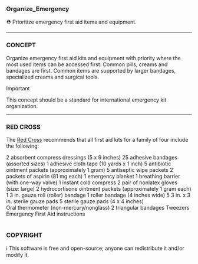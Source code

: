 ### Organize_Emergency

⛑️ Prioritize emergency first aid items and equipment.

***
### CONCEPT

Organize emergency first aid kits and equipment with priority where the most used items can be accessed first. Common pills, creams and bandages are first. Common items are supported by larger bandages, specialized creams and surgical tools.

> [!IMPORTANT]
> This concept should be a standard for international emergency kit organization.

***
### RED CROSS

The [Red Cross](https://www.redcross.org/get-help/how-to-prepare-for-emergencies/anatomy-of-a-first-aid-kit.html) recommends that all first aid kits for a family of four include the following:
 
2 absorbent compress dressings (5 x 9 inches) 
25 adhesive bandages (assorted sizes)
1 adhesive cloth tape (10 yards x 1 inch) 
5 antibiotic ointment packets (approximately 1 gram) 
5 antiseptic wipe packets 
2 packets of aspirin (81 mg each) 
1 emergency blanket
1 breathing barrier (with one-way valve)
1 instant cold compress
2 pair of nonlatex gloves (size: large)
2 hydrocortisone ointment packets (approximately 1 gram each) 
1 3 in. gauze roll (roller) bandage
1 roller bandage (4 inches wide) 
5 3 in. x 3 in. sterile gauze pads 
5 sterile gauze pads (4 x 4 inches)  
Oral thermometer (non-mercury/nonglass)
2 triangular bandages 
Tweezers
Emergency First Aid instructions

#
### COPYRIGHT

ℹ️ This software is free and open-source; anyone can redistribute it and/or modify it.
